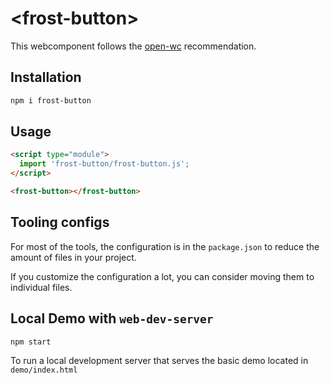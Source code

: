 # \<frost-button>

This webcomponent follows the [open-wc](https://github.com/open-wc/open-wc) recommendation.

## Installation
```bash
npm i frost-button
```

## Usage
```html
<script type="module">
  import 'frost-button/frost-button.js';
</script>

<frost-button></frost-button>
```



## Tooling configs

For most of the tools, the configuration is in the `package.json` to reduce the amount of files in your project.

If you customize the configuration a lot, you can consider moving them to individual files.

## Local Demo with `web-dev-server`
```bash
npm start
```
To run a local development server that serves the basic demo located in `demo/index.html`
